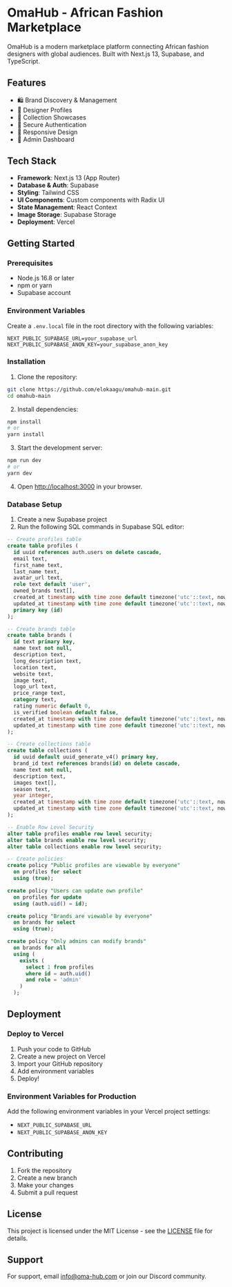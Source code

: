 # OmaHub - African Fashion Marketplace

OmaHub is a modern marketplace platform connecting African fashion designers with global audiences. Built with Next.js 13, Supabase, and TypeScript.

## Features

- 🛍️ Brand Discovery & Management
- 👔 Designer Profiles
- 🎨 Collection Showcases
- 🔐 Secure Authentication
- 📱 Responsive Design
- 🎯 Admin Dashboard

## Tech Stack

- **Framework**: Next.js 13 (App Router)
- **Database & Auth**: Supabase
- **Styling**: Tailwind CSS
- **UI Components**: Custom components with Radix UI
- **State Management**: React Context
- **Image Storage**: Supabase Storage
- **Deployment**: Vercel

## Getting Started

### Prerequisites

- Node.js 16.8 or later
- npm or yarn
- Supabase account

### Environment Variables

Create a `.env.local` file in the root directory with the following variables:

```env
NEXT_PUBLIC_SUPABASE_URL=your_supabase_url
NEXT_PUBLIC_SUPABASE_ANON_KEY=your_supabase_anon_key
```

### Installation

1. Clone the repository:

```bash
git clone https://github.com/elokaagu/omahub-main.git
cd omahub-main
```

2. Install dependencies:

```bash
npm install
# or
yarn install
```

3. Start the development server:

```bash
npm run dev
# or
yarn dev
```

4. Open [http://localhost:3000](http://localhost:3000) in your browser.

### Database Setup

1. Create a new Supabase project
2. Run the following SQL commands in Supabase SQL editor:

```sql
-- Create profiles table
create table profiles (
  id uuid references auth.users on delete cascade,
  email text,
  first_name text,
  last_name text,
  avatar_url text,
  role text default 'user',
  owned_brands text[],
  created_at timestamp with time zone default timezone('utc'::text, now()),
  updated_at timestamp with time zone default timezone('utc'::text, now()),
  primary key (id)
);

-- Create brands table
create table brands (
  id text primary key,
  name text not null,
  description text,
  long_description text,
  location text,
  website text,
  image text,
  logo_url text,
  price_range text,
  category text,
  rating numeric default 0,
  is_verified boolean default false,
  created_at timestamp with time zone default timezone('utc'::text, now()),
  updated_at timestamp with time zone default timezone('utc'::text, now())
);

-- Create collections table
create table collections (
  id uuid default uuid_generate_v4() primary key,
  brand_id text references brands(id) on delete cascade,
  name text not null,
  description text,
  images text[],
  season text,
  year integer,
  created_at timestamp with time zone default timezone('utc'::text, now()),
  updated_at timestamp with time zone default timezone('utc'::text, now())
);

-- Enable Row Level Security
alter table profiles enable row level security;
alter table brands enable row level security;
alter table collections enable row level security;

-- Create policies
create policy "Public profiles are viewable by everyone"
  on profiles for select
  using (true);

create policy "Users can update own profile"
  on profiles for update
  using (auth.uid() = id);

create policy "Brands are viewable by everyone"
  on brands for select
  using (true);

create policy "Only admins can modify brands"
  on brands for all
  using (
    exists (
      select 1 from profiles
      where id = auth.uid()
      and role = 'admin'
    )
  );
```

## Deployment

### Deploy to Vercel

1. Push your code to GitHub
2. Create a new project on Vercel
3. Import your GitHub repository
4. Add environment variables
5. Deploy!

### Environment Variables for Production

Add the following environment variables in your Vercel project settings:

- `NEXT_PUBLIC_SUPABASE_URL`
- `NEXT_PUBLIC_SUPABASE_ANON_KEY`

## Contributing

1. Fork the repository
2. Create a new branch
3. Make your changes
4. Submit a pull request

## License

This project is licensed under the MIT License - see the [LICENSE](LICENSE) file for details.

## Support

For support, email info@oma-hub.com or join our Discord community.
